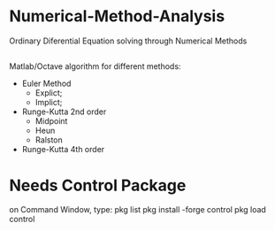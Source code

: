 # Numerical-Method-Analysis
Ordinary Diferential Equation solving through Numerical Methods
##
Matlab/Octave algorithm for different methods:
 - Euler Method
   - Explict;
   - Implict;
 - Runge-Kutta 2nd order
   - Midpoint
   - Heun
   - Ralston
 - Runge-Kutta 4th order
 
 
# Needs Control Package
 on Command Window, type:
 pkg list
 pkg install -forge control
 pkg load control
